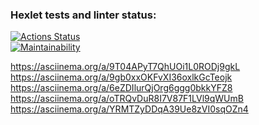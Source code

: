 ### Hexlet tests and linter status:
[![Actions Status](https://github.com/Gideonko/frontend-project-44/workflows/hexlet-check/badge.svg)](https://github.com/Gideonko/frontend-project-44/actions)<br>
[![Maintainability](https://api.codeclimate.com/v1/badges/b1bb103bf058c76f9047/maintainability)](https://codeclimate.com/github/Gideonko/frontend-project-44/maintainability)<br>

https://asciinema.org/a/9T04APyT7QhUOi1L0RODj9gkL
<br>
https://asciinema.org/a/9gb0xxOKFvXI36oxlkGcTeojk
<br>
https://asciinema.org/a/6eZDIlurQjOrg6ggg0bkkYFZ8
<br>
https://asciinema.org/a/oTRQvDuR8I7V87F1LVl9qWUmB
<br>
https://asciinema.org/a/YRMTZyDDqA39Ue8zVI0sqOZn4

